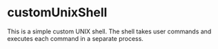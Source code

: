 # customUnixShell

This is a simple custom UNIX shell. The shell takes user commands and executes each command in a separate process.

